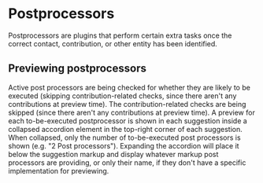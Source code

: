 # Postprocessors

Postprocessors are plugins that perform certain extra tasks once the correct
contact, contribution, or other entity has been identified.

## Previewing postprocessors

Active post processors are being checked for whether they are likely to be
executed (skipping contribution-related checks, since there aren't any
contributions at preview time). The contribution-related checks are being
skipped (since there aren't any contributions at preview time). A preview for
each to-be-executed postprocessor is shown in each suggestion inside a collapsed
accordion element in the top-right corner of each suggestion. When collapsed,
only the number of to-be-executed post processors is shown (e.g. "2 Post
processors"). Expanding the accordion will place it below the suggestion markup
and display whatever markup post processors are providing, or only their name,
if they don't have a specific implementation for previewing.
